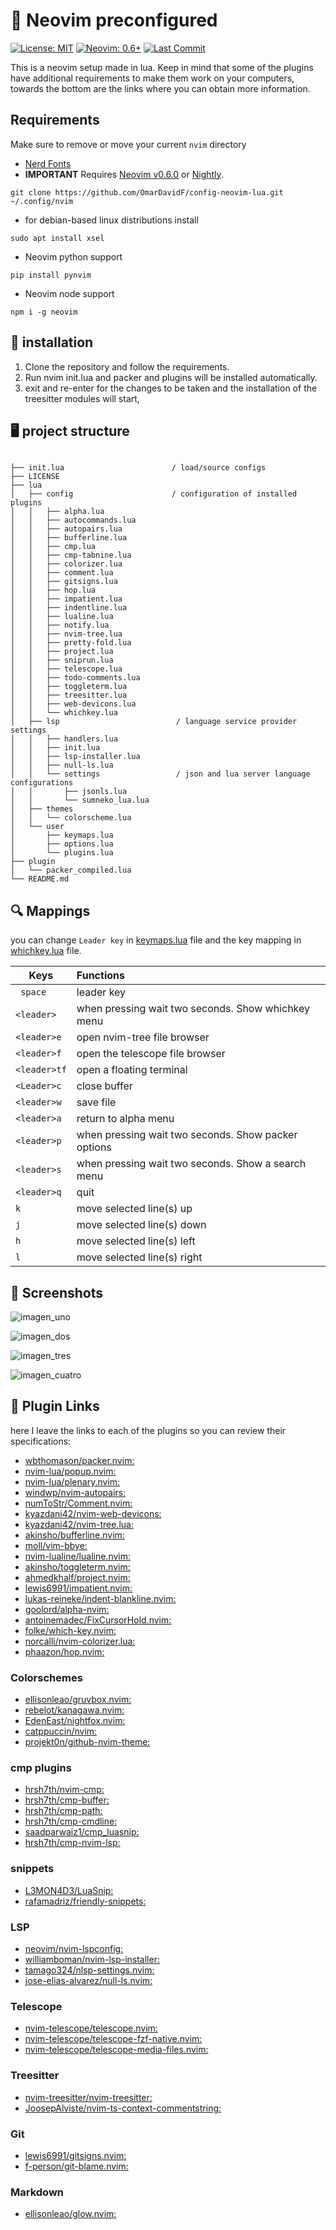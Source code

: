 # 🎁 Neovim preconfigured

[![License: MIT](https://img.shields.io/badge/License-MIT-blue.svg)](https://github.com/OmarDavidF/config-neovim-lua/blob/main/LICENSE)
[![Neovim: 0.6+](https://img.shields.io/badge/Neovim-0.6+-blueviolet.svg?style=flat-square&logo=Neovim&logoColor=white)](https://neovim.io/)
[![Last Commit](https://img.shields.io/github/last-commit/OmarDavidF/config-neovim-lua?color=%4dc71f&label=Last%20Commit&logo=github&style=flat-square)](https://github.com/OmarDavidF/config-neovim-lua/pulse)

This is a neovim setup made in lua. Keep in mind that some of the plugins
have additional requirements to make them work on your computers, towards the bottom are the links where you can
obtain more information.

## Requirements

Make sure to remove or move your current `nvim` directory

- [Nerd Fonts](https://www.nerdfonts.com/font-downloads)
- **IMPORTANT** Requires [Neovim v0.6.0](https://github.com/neovim/neovim/releases/tag/v0.6.0) or [Nightly](https://github.com/neovim/neovim/releases/tag/nightly). 
```
git clone https://github.com/OmarDavidF/config-neovim-lua.git ~/.config/nvim
```
- for debian-based linux distributions install 
```
sudo apt install xsel
```
- Neovim python support
```
pip install pynvim
```
- Neovim node support
```
npm i -g neovim
```
## 📕 installation

1. Clone the repository and follow the requirements.
2. Run nvim init.lua and packer and plugins will be installed automatically.
3. exit and re-enter for the changes to be taken and the installation of the treesitter modules will start,

## 🖥️ project structure

```

├── init.lua                        / load/source configs
├── LICENSE
├── lua
│   ├── config                      / configuration of installed plugins
│   │   ├── alpha.lua
│   │   ├── autocommands.lua
│   │   ├── autopairs.lua
│   │   ├── bufferline.lua
│   │   ├── cmp.lua
│   │   ├── cmp-tabnine.lua
│   │   ├── colorizer.lua
│   │   ├── comment.lua
│   │   ├── gitsigns.lua
│   │   ├── hop.lua
│   │   ├── impatient.lua
│   │   ├── indentline.lua
│   │   ├── lualine.lua
│   │   ├── notify.lua
│   │   ├── nvim-tree.lua
│   │   ├── pretty-fold.lua
│   │   ├── project.lua
│   │   ├── sniprun.lua
│   │   ├── telescope.lua
│   │   ├── todo-comments.lua
│   │   ├── toggleterm.lua
│   │   ├── treesitter.lua
│   │   ├── web-devicons.lua
│   │   └── whichkey.lua
│   ├── lsp                          / language service provider settings                 
│   │   ├── handlers.lua
│   │   ├── init.lua
│   │   ├── lsp-installer.lua
│   │   ├── null-ls.lua
│   │   └── settings                 / json and lua server language configurations
│   │       ├── jsonls.lua
│   │       └── sumneko_lua.lua
│   ├── themes
│   │   └── colorscheme.lua
│   └── user
│       ├── keymaps.lua
│       ├── options.lua
│       └── plugins.lua
├── plugin
│   └── packer_compiled.lua
└── README.md

```
## 🔍 Mappings

you can change ```Leader key``` in [keymaps.lua](https://github.com/OmarDavidF/config-neovim-lua/blob/main/lua/user/keymaps.lua) file and the key mapping in [whichkey.lua](https://github.com/OmarDavidF/config-neovim-lua/blob/main/lua/config/whichkey.lua) file.

| Keys                | Functions                                                              |
| --------------------|:---------------------------------------------------------------------- |
| ``` space```        | leader key                                                             |
| ```<leader>```      | when pressing wait two seconds. Show whichkey menu                     |
| ```<leader>e```     | open nvim-tree file browser                                            |
| ```<leader>f```     | open the telescope file browser                                        |
| ```<leader>tf```    | open a floating terminal                                               |
| ```<Leader>c```     | close buffer                                                           |
| ```<leader>w```     | save file                                                              |
| ```<leader>a```     | return to alpha menu                                                   |
| ```<leader>p```     | when pressing wait two seconds. Show packer options                    |
| ```<leader>s```     | when pressing wait two seconds. Show a search menu                     |
| ```<leader>q```     | quit                                                                   |
| ```k```             | move selected line(s) up                                               |
| ```j```             | move selected line(s) down                                             |
| ```h```             | move selected line(s) left                                             |
| ```l```             | move selected line(s) right                                            |

## 📸 Screenshots

  ![imagen_uno](https://raw.githubusercontent.com/OmarDavidF/config-neovim-lua/main/assets/Screenshot_20220306_214938.png)

  ![imagen_dos](https://raw.githubusercontent.com/OmarDavidF/config-neovim-lua/main/assets/Screenshot_20220306_220259.png)

  ![imagen_tres](https://raw.githubusercontent.com/OmarDavidF/config-neovim-lua/main/assets/Screenshot_20220313_131800.png) 

  ![imagen_cuatro](https://raw.githubusercontent.com/OmarDavidF/config-neovim-lua/main/assets/Screenshot_20220313_123520.png)

## 🔗 Plugin Links

here I leave the links to each of the plugins so you can review their specifications:

- [wbthomason/packer.nvim:](https://github.com/wbthomason/packer.nvim)
- [nvim-lua/popup.nvim:](https://github.com/nvim-lua/popup.nvim)
- [nvim-lua/plenary.nvim:](https://github.com/nvim-lua/plenary.nvim)
- [windwp/nvim-autopairs:](https://github.com/windwp/nvim-autopairs)
- [numToStr/Comment.nvim:](https://github.com/numToStr/Comment.nvim)
- [kyazdani42/nvim-web-devicons:](https://github.com/kyazdani42/nvim-web-devicons)
- [kyazdani42/nvim-tree.lua:](https://github.com/kyazdani42/nvim-tree.lua)
- [akinsho/bufferline.nvim:](https://github.com/akinsho/bufferline.nvim)
- [moll/vim-bbye:](https://github.com/moll/vim-bbye)
- [nvim-lualine/lualine.nvim:](https://github.com/nvim-lualine/lualine.nvim)
- [akinsho/toggleterm.nvim:](https://github.com/akinsho/toggleterm.nvim)
- [ahmedkhalf/project.nvim:](https://github.com/ahmedkhalf/project.nvim)
- [lewis6991/impatient.nvim:](https://github.com/lewis6991/impatient.nvim)
- [lukas-reineke/indent-blankline.nvim:](https://github.com/lukas-reineke/indent-blankline.nvim)
- [goolord/alpha-nvim:](https://github.com/goolord/alpha-nvim)
- [antoinemadec/FixCursorHold.nvim:](https://github.com/antoinemadec/FixCursorHold.nvim)
- [folke/which-key.nvim:](https://github.com/folke/which-key.nvim)
- [norcalli/nvim-colorizer.lua:](https://github.com/norcalli/nvim-colorizer.lua)
- [phaazon/hop.nvim:](https://github.com/phaazon/hop.nvim)


### Colorschemes

- [ellisonleao/gruvbox.nvim:](https://github.com/ellisonleao/gruvbox.nvim)
- [rebelot/kanagawa.nvim:](https://github.com/rebelot/kanagawa.nvim)
- [EdenEast/nightfox.nvim:](https://github.com/EdenEast/nightfox.nvim)
- [catppuccin/nvim:](https://github.com/catppuccin/nvim)
- [projekt0n/github-nvim-theme:](https://github.com/projekt0n/github-nvim-theme)

### cmp plugins

- [hrsh7th/nvim-cmp:](https://github.com/hrsh7th/nvim-cmp)
- [hrsh7th/cmp-buffer:](https://github.com/hrsh7th/cmp-buffer)
- [hrsh7th/cmp-path:](https://github.com/hrsh7th/cmp-path)
- [hrsh7th/cmp-cmdline:](https://github.com/hrsh7th/cmp-cmdline)
- [saadparwaiz1/cmp_luasnip:](https://github.com/saadparwaiz1/cmp_luasnip)
- [hrsh7th/cmp-nvim-lsp:](https://github.com/hrsh7th/cmp-nvim-lsp)

### snippets

- [L3MON4D3/LuaSnip:](https://github.com/L3MON4D3/LuaSnip)
- [rafamadriz/friendly-snippets:](https://github.com/rafamadriz/friendly-snippets)

### LSP

- [neovim/nvim-lspconfig:](https://github.com/neovim/nvim-lspconfig)
- [williamboman/nvim-lsp-installer:](https://github.com/williamboman/nvim-lsp-installer)
- [tamago324/nlsp-settings.nvim:](https://github.com/tamago324/nlsp-settings.nvim)
- [jose-elias-alvarez/null-ls.nvim:](https://github.com/jose-elias-alvarez/null-ls.nvim)

### Telescope

- [nvim-telescope/telescope.nvim:](https://github.com/nvim-telescope/telescope.nvim)
- [nvim-telescope/telescope-fzf-native.nvim:](https://github.com/nvim-telescope/telescope-fzf-native.nvim)
- [nvim-telescope/telescope-media-files.nvim:](https://github.com/nvim-telescope/telescope-media-files.nvim)

### Treesitter

- [nvim-treesitter/nvim-treesitter:](https://github.com/nvim-treesitter/nvim-treesitter)
- [JoosepAlviste/nvim-ts-context-commentstring:](https://github.com/JoosepAlviste/nvim-ts-context-commentstring)

### Git

- [lewis6991/gitsigns.nvim:](https://github.com/lewis6991/gitsigns.nvim)
- [f-person/git-blame.nvim:](https://github.com/f-person/git-blame.nvim)

### Markdown

- [ellisonleao/glow.nvim:](https://github.com/ellisonleao/glow.nvim)
